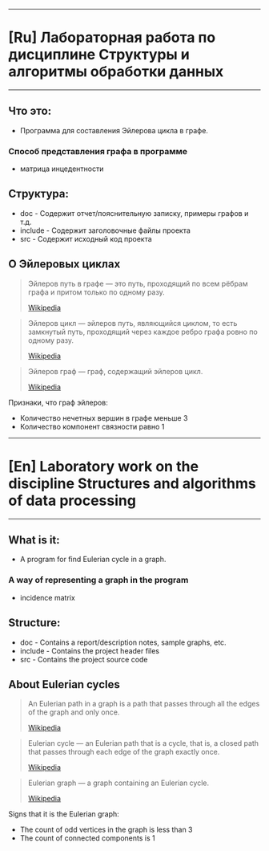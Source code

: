 * * *
# [Ru] Лабораторная работа по дисциплине Структуры и алгоритмы обработки данных
* * *

## Что это:
* Программа для составления Эйлерова цикла в графе.

### Способ представления графа в программе 
* матрица инцедентности


## Структура:
* doc - Содержит отчет/пояснительную записку, примеры графов и т.д. 
* include - Содержит заголовочные файлы проекта
* src - Содержит исходный код проекта

## О Эйлеровых циклах

> Эйлеров путь в графе — это путь, проходящий по всем рёбрам графа и притом только по одному разу. 
>
> [Wikipedia](https://ru.wikipedia.org/wiki/%D0%AD%D0%B9%D0%BB%D0%B5%D1%80%D0%BE%D0%B2_%D1%86%D0%B8%D0%BA%D0%BB)

> Эйлеров цикл — эйлеров путь, являющийся циклом, то есть замкнутый путь, проходящий через каждое ребро графа ровно по одному разу. 
>
> [Wikipedia](https://ru.wikipedia.org/wiki/%D0%AD%D0%B9%D0%BB%D0%B5%D1%80%D0%BE%D0%B2_%D1%86%D0%B8%D0%BA%D0%BB)

> Эйлеров граф — граф, содержащий эйлеров цикл. 
>
> [Wikipedia](https://ru.wikipedia.org/wiki/%D0%AD%D0%B9%D0%BB%D0%B5%D1%80%D0%BE%D0%B2_%D1%86%D0%B8%D0%BA%D0%BB)

Признаки, что граф эйлеров:
* Количество нечетных вершин в графе меньше 3
* Количество компонент связности равно 1


* * *
# [En] Laboratory work on the discipline Structures and algorithms of data processing
* * *

## What is it:
* A program for find Eulerian cycle in a graph.

### A way of representing a graph in the program 
* incidence matrix


## Structure:
* doc - Contains a report/description notes, sample graphs, etc.
* include - Contains the project header files
* src - Contains the project source code

## About Eulerian cycles

> An Eulerian path in a graph is a path that passes through all the edges of the graph and only once.
>
> [Wikipedia](https://en.wikipedia.org/wiki/Eulerian_path)

> Eulerian cycle — an Eulerian path that is a cycle, that is, a closed path that passes through each edge of the graph exactly once.
>
> [Wikipedia](https://en.wikipedia.org/wiki/Eulerian_path)

> Eulerian graph — a graph containing an Eulerian cycle.
>
> [Wikipedia](https://en.wikipedia.org/wiki/Eulerian_path)

Signs that it is the Eulerian graph:
* The count of odd vertices in the graph is less than 3
* The count of connected components is 1

